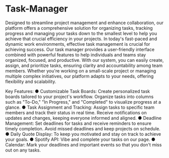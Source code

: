 # Task-Manager
Designed to streamline project management and enhance collaboration, our platform offers a comprehensive solution for organizing tasks, tracking progress and managing your tasks down to the smallest level to help you achieve that crucial efficiency in your projects. In today's fast-paced and dynamic work environments, effective task management is crucial for achieving success. Our task manager provides a user-friendly interface combined with powerful features to help individuals and teams stay organized, focused, and productive. With our system, you can easily create, assign, and prioritize tasks, ensuring clarity and accountability among team members. Whether you're working on a small-scale project or managing multiple complex initiatives, our platform adapts to your needs, offering flexibility and scalability.

Key Features:
● Customizable Task Boards: Create personalized task boards tailored to your project's workflow. Organize tasks into columns such as "To-Do," "In Progress," and "Completed" to visualize progress at a glance.
● Task Assignment and Tracking: Assign tasks to specific team members and track their status in real time. Receive notifications on updates and changes, keeping everyone informed and aligned.
● Deadline Management: Set deadlines for tasks and receive reminders to ensure timely completion. Avoid missed deadlines and keep projects on schedule.
● Daily Quote Display: To keep you motivated and stay on track to achieve your goals.
● Spotify API: Vibe and complete your tasks on our page.
● Calendar: Mark your deadlines and important events so that you don't miss out on any tasks.
